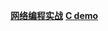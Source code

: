 

**[网络编程实战](https://time.geekbang.org/column/article/138948)**
**[C demo](https://github.com/lx1036/yolanda)**
